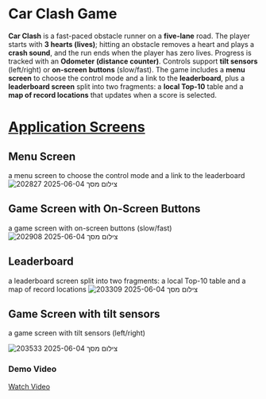 # Car Clash Game

**Car Clash** is a fast-paced obstacle runner on a **five-lane** road. The player starts with **3 hearts (lives)**; hitting an obstacle removes a heart and plays a **crash sound**, and the run ends when the player has zero lives. Progress is tracked with an **Odometer (distance counter)**. Controls support **tilt sensors** (left/right) or **on-screen buttons** (slow/fast). The game includes a **menu screen** to choose the control mode and a link to the **leaderboard**, plus a **leaderboard screen** split into two fragments: a **local Top-10** table and a **map of record locations** that updates when a score is selected.

<h1><u>Application Screens</u></h1>

## Menu Screen
a menu screen to choose the control mode and a link to the leaderboard
![צילום מסך 2025-06-04 202827](https://github.com/user-attachments/assets/e0128cf4-8b8d-42bc-81da-2f4da1518369)


## Game Screen with On-Screen Buttons
a game screen with on-screen buttons (slow/fast)
![צילום מסך 2025-06-04 202908](https://github.com/user-attachments/assets/11e1d01b-5278-49a4-84c5-540bbe0f8482)

## Leaderboard 
a leaderboard screen split into two fragments: a local Top-10 table and a map of record locations
![צילום מסך 2025-06-04 203309](https://github.com/user-attachments/assets/ce347c42-a0f1-45f4-8949-b35fee18bbf8)
## Game Screen with tilt sensors
a game screen with tilt sensors (left/right)

![צילום מסך 2025-06-04 203533](https://github.com/user-attachments/assets/da80c395-546a-48f5-aff8-78a79af00ec3)


### Demo Video
[Watch Video](https://drive.google.com/file/d/1rGNpggwnppfMD39CPU_amjSGHTqY8JfJ/view?usp=drive_link)











